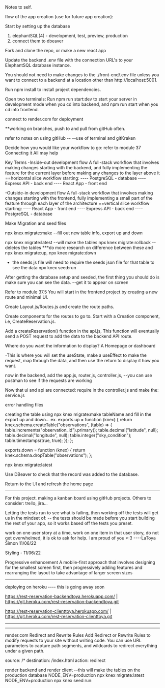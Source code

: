 Notes to self.

flow of the app creation (use for future app creation):

Start by setting up the database
1. elephantSQL(4) - development, test, preview, production
2. connect them to dbeaver

Fork and clone the repo, or make a new react app

Update the backend .env file with the connection URL's to your ElephantSQL database instance.

You should not need to make changes to the ./front-end/.env file unless you want to connect to a backend at a location other than http://localhost:5001.

Run npm install to install project dependencies.

Open two terminals:
Run npm run start:dev to start your server in development mode when you cd into backend, and npm run start when you cd into frontend.

connect to render.com for deployment

**working on branches, push to and pull from gitHub often.

refer to notes on using gitHub --
--use of terminal and gitKraken


Decide how you would like your workflow to go:
refer to module 37 Connecting it All may help

Key Terms
-Inside-out development flow
A full-stack workflow that involves making changes starting with the backend, and fully implementing the feature for the current layer before making any changes to the layer above it
==horizontal slice workflow starting:
---- PostgreSQL - database
---- Express API - back end
---- React App - front end


-Outside-in development flow
A full-stack workflow that involves making changes starting with the frontend, fully implementing a small part of the feature through each layer of the architecture
==vertical slice workflow starting:
---- React App - front end
---- Express API - back end
---- PostgreSQL - database

Make Migration and seed files

npx knex migrate:make <tableName>
--fill out new table info, export up and down

npx knex migrate:latest
--will make the tables
npx knex migrate:rollback
--deletes the tables
***do more research on difference between these and npx knex migrate:up, npx knex migrate:down


- the seeds js file will need to require the seeds json file for that table to see the data
npx knex seed:run

After getting the database setup and seeded, 
the first thing you should do is make sure you can see the data.
--get it to appear on screen

Refer to module 37.5
You will start in the frontend project by creating a new route and minimal UI.

Create Layout.js/Routes.js and create the route paths.

Create components for the routes to go to. Start with a Creation component, i.e, CreateReservation.js.

Add a createReservation() function in the api.js, This function will eventually send a POST request to add the data to the backend API route.

Where do you want the information to display?
A Homepage or dashboard

-This is where you will set the useState, make a useEffect to make the request, map through the data, and then use the return to display it how you want.


now in the backend, add the app.js, router.js, controller.js, 
--you can use postman to see if the requests are working

Now that ui and  api are connected:
require in the controller.js and make the:
service.js

error handling files


creating the table using 
npx knex migrate:make tableName
and fill in the export up and down...
ex.
exports.up = function (knex) {
  return knex.schema.createTable("observations", (table) => {
    table.increments("observation_id").primary();
    table.decimal("latitude", null);
    table.decimal("longitude", null);
    table.integer("sky_condition");
    table.timestamps(true, true);
  });
};

exports.down = function (knex) {
  return knex.schema.dropTable("observations");
};

npx knex migrate:latest

Use DBeaver to check that the record was added to the database.

Return to the UI and refresh the home page

------------------
For this project.
making a kanban board using gitHub projects. Others to consider: trello, jira...

Letting the tests run to see what is failing, then working off the tests will get us in the mindset of:
-- the tests should be made before you start building the rest of your app, so it works based off the tests you preset.


work on one user story at a time, work on one item in that user story, do not get overwhelmed, it is ok to ask for help.
I am proud of you >:3
----LaToya Simon 11/06/22

Styling - 11/06/22

Progressive enhancement
A mobile-first approach that involves designing for the smallest screen first, then progressively adding features and rearranging the layout to take advantage of larger screen sizes

----------
deploying on heroku ---- this is going away soon

https://rest-reservation-backendtoya.herokuapp.com/ | https://git.heroku.com/rest-reservation-backendtoya.git

https://rest-reservation-clienttoya.herokuapp.com/ | https://git.heroku.com/rest-reservation-clienttoya.git


----------


-------
render.com
Redirect and Rewrite Rules
Add Redirect or Rewrite Rules to modify requests to your site without writing code. You can use URL parameters to capture path segments, and wildcards to redirect everything under a given path.

source: /*
destination: /index.html
action: redirect

render backend and render client
--this will make the tables on the production database
NODE_ENV=production npx knex migrate:latest
NODE_ENV=production npx knex seed:run